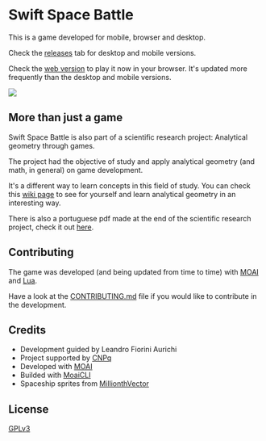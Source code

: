 # Swift Space Battle

This is a game developed for mobile, browser and desktop.

Check the [releases] tab for desktop and mobile versions.

Check the [web version] to play it now in your browser. It's updated more frequently than the desktop and mobile versions.

![](https://github.com/luanorlandi/Swift-Space-Battle/blob/master/wiki/game.gif)

## More than just a game

Swift Space Battle is also part of a scientific research project: Analytical geometry through games.

The project had the objective of study and apply analytical geometry (and math, in general) on game development.

It's a different way to learn concepts in this field of study. You can check this [wiki page][wiki] to see for yourself and learn analytical geometry in an interesting way.

There is also a portuguese pdf made at the end of the scientific research project, check it out [here](https://github.com/luanorlandi/Swift-Space-Battle/blob/master/wiki/A%20geometria%20anal%C3%ADtica%20no%20jogo%20Swift%20Space%20Battle.pdf).

## Contributing

The game was developed (and being updated from time to time) with [MOAI][moai] and [Lua][lua].

Have a look at the [CONTRIBUTING.md][contributing] file if you would like to contribute in the development.

## Credits

- Development guided by Leandro Fiorini Aurichi
- Project supported by [CNPq][cnpq]
- Developed with [MOAI][moai]
- Builded with [MoaiCLI][moaicli]
- Spaceship sprites from [MillionthVector][spaceship sprites]

## License
[GPLv3][license]

[releases]: https://github.com/luanorlandi/Swift-Space-Battle/releases
[web version]: https://luanorlandi.github.io/Swift-Space-Battle/
[contributing]: CONTRIBUTING.md
[wiki]: https://github.com/luanorlandi/Swift-Space-Battle/wiki
[moai]: http://moaiforge.com/
[lua]: https://www.lua.org/
[cnpq]: http://cnpq.br/
[moaicli]: http://halfnelson.github.io/moaicli/
[spaceship sprites]: http://millionthvector.blogspot.com.br/
[license]: LICENSE
